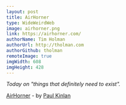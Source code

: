 ```yaml
---
layout: post
title: AirHorner
type: WideWeirdWeb
image: airhorner.png
link: https://airhorner.com/
authorName: Tim Holman
authorUrl: http://tholman.com
authorGithub: tholman
remoteImage: true
imgWidth: 608
imgHeight: 428
---
```


_Today on "things that definitely need to exist"._

[AirHorner](https://airhorner.com/) - by [Paul Kinlan](https://paul.kinlan.me/)
